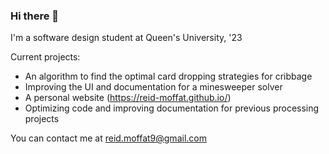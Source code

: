 ### Hi there 👋

I'm a software design student at Queen's University, '23

Current projects:
* An algorithm to find the optimal card dropping strategies for cribbage
* Improving the UI and documentation for a minesweeper solver
* A personal website (https://reid-moffat.github.io/)
* Optimizing code and improving documentation for previous processing projects

You can contact me at reid.moffat9@gmail.com

<!--
**reid-moffat/reid-moffat** is a ✨ _special_ ✨ repository because its `README.md` (this file) appears on your GitHub profile.

Here are some ideas to get you started:

- 🔭 I’m currently working on ...
- 🌱 I’m currently learning ...
- 👯 I’m looking to collaborate on ...
- 🤔 I’m looking for help with ...
- 💬 Ask me about ...
- 📫 How to reach me: ...
- 😄 Pronouns: ...
- ⚡ Fun fact: ...
-->
